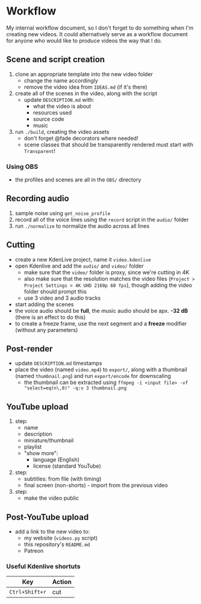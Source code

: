 # Workflow
My internal workflow document, so I don't forget to do something when I'm creating new videos.
It could alternatively serve as a workflow document for anyone who would like to produce videos the way that I do.

## Scene and script creation
1. clone an appropriate template into the new video folder
	- change the name accordingly
	- remove the video idea from `IDEAS.md` (if it's there)
2. create all of the scenes in the video, along with the script
	- update `DESCRIPTION.md` with:
		- what the video is about
		- resources used
		- source code
		- music
3. run `./build`, creating the video assets
	- don't forget @fade decorators where needed!
	- scene classes that should be transparently rendered must start with `Transparent`!

### Using OBS
- the profiles and scenes are all in the `OBS/` directory

## Recording audio
1. sample noise using `get_noise_profile`
2. record all of the voice lines using the `record` script in the `audio/` folder
3. run `./normalize` to normalize the audio across all lines

## Cutting
- create a new KdenLive project, name it `video.kdenlive`
- open Kdenlive and add the `audio/` and `video/` folder
	- make sure that the `video/` folder is proxy, since we're cutting in 4K
	- also make sure that the resolution matches the video files (`Project > Project Settings > 4K UHD 2160p 60 fps`), though adding the video folder should prompt this
	- use 3 video and 3 audio tracks
- start adding the scenes
- the voice audio should be **full**, the music audio should be apx. **-32 dB** (there is an effect to do this)
- to create a freeze frame, use the next segment and a **freeze** modifier (without any parameters)

## Post-render
- update `DESCRIPTION.md` timestamps
- place the video (named `video.mp4`) to `export/`, along with a thumbnail (named `thumbnail.png`) and run `export/encode` for downscaling
	- the thumbnail can be extracted using `ffmpeg -i <input file> -vf "select=eq(n\,0)" -q:v 3 thumbnail.png`

## YouTube upload
1. step:
	- name
	- description
	- miniature/thumbnail
	- playlist
	- "show more":
		- language (English)
		- license (standard YouTube)
2. step:
	- subtitles: from file (with timing)
	- final screen (non-shorts) - import from the previous video
4. step:
	- make the video public

## Post-YouTube upload
- add a link to the new video to:
	- my website (`videos.py` script)
	- this repository's `README.md`
	- Patreon

### Useful Kdenlive shortuts

| Key            | Action |
| ---            | ---    |
| `Ctrl+Shift+r` | cut    |
